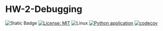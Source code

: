 # HW-2-Debugging

![Static Badge](https://img.shields.io/badge/python-3.13-blue) [![License: MIT](https://img.shields.io/badge/License-MIT-yellow.svg)](https://opensource.org/licenses/MIT) ![Linux](https://img.shields.io/badge/Linux-FCC624?style=for-the-badge&logo=linux&logoColor=black) [![Python application](https://github.com/SE24-Group-45/HW-1-A-Beautiful-Repo/actions/workflows/python-app.yml/badge.svg)](https://github.com/SE24-Group-45/HW-1-A-Beautiful-Repo/actions/workflows/python-app.yml) [![codecov](https://codecov.io/gh/SE24-Group-43/HW-1-A-Beautiful-Repo/graph/badge.svg?token=T9WGZA1ZR5)](https://codecov.io/gh/SE24-Group-43/HW-1-A-Beautiful-Repo)
